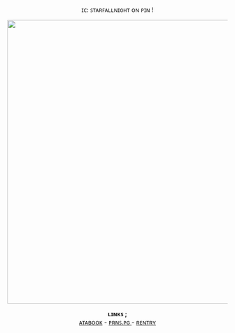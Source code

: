   <p align="center">
ɪᴄ: ꜱᴛᴀʀꜰᴀʟʟɴɪɢʜᴛ ᴏɴ ᴘɪɴ !
  </p>

<p align="center">
  <img width=650 src="https://cdn.discordapp.com/attachments/1069346277881561170/1379904782894104586/doomed.png?ex=6849d8f9&is=68488779&hm=ef3178eedd54f4f57dfad38766ca4067f04607c525d094955ca054bc5522bc46&"
"
</p>

<p align="center">
  <b>ʟɪɴᴋꜱ ; </b><br>
  <a href="https://xinz.atabook.org">ᴀᴛᴀʙᴏᴏᴋ</a> -
  <a href="https://en.pronouns.page/@xinz">ᴘʀɴꜱ.ᴘɢ </a> -
  <a href="https://rentry.co/sincerelyxin">ʀᴇɴᴛʀʏ</a>
  <br><br>
<!---
bleedingstars/bleedingstars is a ✨ special ✨ repository because its `README.md` (this file) appears on your GitHub profile.
You can click the Preview link to take a look at your changes.
--->
